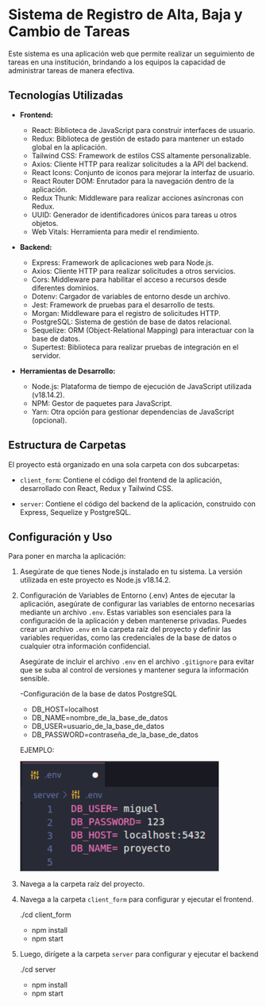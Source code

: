 # Sistema de Registro de Alta, Baja y Cambio de Tareas

Este sistema es una aplicación web que permite realizar un seguimiento de tareas en una institución, brindando a los equipos la capacidad de administrar tareas de manera efectiva.

## Tecnologías Utilizadas

- **Frontend:**

  - React: Biblioteca de JavaScript para construir interfaces de usuario.
  - Redux: Biblioteca de gestión de estado para mantener un estado global en la aplicación.
  - Tailwind CSS: Framework de estilos CSS altamente personalizable.
  - Axios: Cliente HTTP para realizar solicitudes a la API del backend.
  - React Icons: Conjunto de iconos para mejorar la interfaz de usuario.
  - React Router DOM: Enrutador para la navegación dentro de la aplicación.
  - Redux Thunk: Middleware para realizar acciones asíncronas con Redux.
  - UUID: Generador de identificadores únicos para tareas u otros objetos.
  - Web Vitals: Herramienta para medir el rendimiento.

- **Backend:**

  - Express: Framework de aplicaciones web para Node.js.
  - Axios: Cliente HTTP para realizar solicitudes a otros servicios.
  - Cors: Middleware para habilitar el acceso a recursos desde diferentes dominios.
  - Dotenv: Cargador de variables de entorno desde un archivo.
  - Jest: Framework de pruebas para el desarrollo de tests.
  - Morgan: Middleware para el registro de solicitudes HTTP.
  - PostgreSQL: Sistema de gestión de base de datos relacional.
  - Sequelize: ORM (Object-Relational Mapping) para interactuar con la base de datos.
  - Supertest: Biblioteca para realizar pruebas de integración en el servidor.

- **Herramientas de Desarrollo:**
  - Node.js: Plataforma de tiempo de ejecución de JavaScript utilizada (v18.14.2).
  - NPM: Gestor de paquetes para JavaScript.
  - Yarn: Otra opción para gestionar dependencias de JavaScript (opcional).

## Estructura de Carpetas

El proyecto está organizado en una sola carpeta con dos subcarpetas:

- `client_form`: Contiene el código del frontend de la aplicación, desarrollado con React, Redux y Tailwind CSS.

- `server`: Contiene el código del backend de la aplicación, construido con Express, Sequelize y PostgreSQL.

## Configuración y Uso

Para poner en marcha la aplicación:

1. Asegúrate de que tienes Node.js instalado en tu sistema. La versión utilizada en este proyecto es Node.js v18.14.2.

2. Configuración de Variables de Entorno (.env)
   Antes de ejecutar la aplicación, asegúrate de configurar las variables de entorno necesarias mediante un archivo `.env`. Estas variables son esenciales para la configuración de la aplicación y deben mantenerse privadas. Puedes crear un archivo `.env` en la carpeta raíz del proyecto y definir las variables requeridas, como las credenciales de la base de datos o cualquier otra información confidencial.

   Asegúrate de incluir el archivo `.env` en el archivo `.gitignore` para evitar que se suba al control de versiones y mantener segura la información sensible.

   -Configuración de la base de datos PostgreSQL

   - DB_HOST=localhost
   - DB_NAME=nombre_de_la_base_de_datos
   - DB_USER=usuario_de_la_base_de_datos
   - DB_PASSWORD=contraseña_de_la_base_de_datos

   EJEMPLO:

   <img src="./img/envConfiguration.png" width='400px'/><br>

3. Navega a la carpeta raíz del proyecto.

4. Navega a la carpeta `client_form` para configurar y ejecutar el frontend.

   ./cd client_form

   - npm install
   - npm start

5. Luego, dirígete a la carpeta `server` para configurar y ejecutar el backend

   ./cd server

   - npm install
   - npm start
